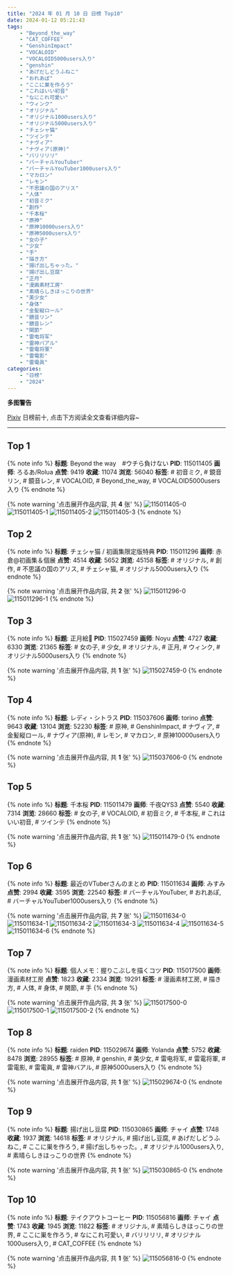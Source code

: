 ```yaml
---
title: "2024 年 01 月 10 日 日榜 Top10"
date: 2024-01-12 05:21:43
tags:
    - "Beyond_the_way"
    - "CAT_COFFEE"
    - "GenshinImpact"
    - "VOCALOID"
    - "VOCALOID5000users入り"
    - "genshin"
    - "あげだしどうふねこ"
    - "おれあぽ"
    - "ここに巣を作ろう"
    - "これはいい初音"
    - "なにこれ可愛い"
    - "ウィンク"
    - "オリジナル"
    - "オリジナル1000users入り"
    - "オリジナル5000users入り"
    - "チェシャ猫"
    - "ツインテ"
    - "ナヴィア"
    - "ナヴィア(原神)"
    - "バリリリリ"
    - "バーチャルYouTuber"
    - "バーチャルYouTuber1000users入り"
    - "マカロン"
    - "レモン"
    - "不思議の国のアリス"
    - "人体"
    - "初音ミク"
    - "創作"
    - "千本桜"
    - "原神"
    - "原神10000users入り"
    - "原神5000users入り"
    - "女の子"
    - "少女"
    - "手"
    - "描き方"
    - "揚げ出しちゃった。"
    - "揚げ出し豆腐"
    - "正月"
    - "漫画素材工房"
    - "素晴らしきほっこりの世界"
    - "美少女"
    - "身体"
    - "金髪縦ロール"
    - "鏡音リン"
    - "鏡音レン"
    - "関節"
    - "雷电将军"
    - "雷神バアル"
    - "雷電将軍"
    - "雷電影"
    - "雷電眞"
categories:
    - "日榜"
    - "2024"
---
```


<i class="fa fa-triangle-exclamation"></i>**多图警告**<i class="fa fa-triangle-exclamation"></i>

[Pixiv](https://www.pixiv.net/) 日榜前十, 点击下方阅读全文查看详细内容~

<!-- more -->

---

## Top 1

{% note info %}
**标题**: Beyond the way　#ウチら負けない
**PID**: 115011405 **画师**: ろるあ/Rolua
**点赞**: 9419 **收藏**: 11074 **浏览**: 56040
**标签**: # 初音ミク, # 鏡音リン, # 鏡音レン, # VOCALOID, # Beyond_the_way, # VOCALOID5000users入り
{% endnote %}

{% note warning '点击展开作品内容, 共 **4** 张' %}
![115011405-0](https://i.pixiv.re/img-original/img/2024/01/09/00/01/37/115011405_p0.jpg)
![115011405-1](https://i.pixiv.re/img-original/img/2024/01/09/00/01/37/115011405_p1.jpg)
![115011405-2](https://i.pixiv.re/img-original/img/2024/01/09/00/01/37/115011405_p2.jpg)
![115011405-3](https://i.pixiv.re/img-original/img/2024/01/09/00/01/37/115011405_p3.jpg)
{% endnote %}

## Top 2

{% note info %}
**标题**: チェシャ猫 / 初画集限定版特典
**PID**: 115011296 **画师**: 赤倉@初画集＆個展
**点赞**: 4514 **收藏**: 5652 **浏览**: 45158
**标签**: # オリジナル, # 創作, # 不思議の国のアリス, # チェシャ猫, # オリジナル5000users入り
{% endnote %}

{% note warning '点击展开作品内容, 共 **2** 张' %}
![115011296-0](https://i.pixiv.re/img-original/img/2024/01/09/00/00/43/115011296_p0.jpg)
![115011296-1](https://i.pixiv.re/img-original/img/2024/01/09/00/00/43/115011296_p1.jpg)
{% endnote %}

## Top 3

{% note info %}
**标题**: 正月絵🐉
**PID**: 115027459 **画师**: Noyu
**点赞**: 4727 **收藏**: 6330 **浏览**: 21365
**标签**: # 女の子, # 少女, # オリジナル, # 正月, # ウィンク, # オリジナル5000users入り
{% endnote %}

{% note warning '点击展开作品内容, 共 **1** 张' %}
![115027459-0](https://i.pixiv.re/img-original/img/2024/01/09/18/02/42/115027459_p0.jpg)
{% endnote %}

## Top 4

{% note info %}
**标题**: レディ・シトラス
**PID**: 115037606 **画师**: torino
**点赞**: 9643 **收藏**: 13104 **浏览**: 52230
**标签**: # 原神, # GenshinImpact, # ナヴィア, # 金髪縦ロール, # ナヴィア(原神), # レモン, # マカロン, # 原神10000users入り
{% endnote %}

{% note warning '点击展开作品内容, 共 **1** 张' %}
![115037606-0](https://i.pixiv.re/img-original/img/2024/01/10/00/00/25/115037606_p0.jpg)
{% endnote %}

## Top 5

{% note info %}
**标题**: 千本桜
**PID**: 115011479 **画师**: 千夜QYS3
**点赞**: 5540 **收藏**: 7314 **浏览**: 28660
**标签**: # 女の子, # VOCALOID, # 初音ミク, # 千本桜, # これはいい初音, # ツインテ
{% endnote %}

{% note warning '点击展开作品内容, 共 **1** 张' %}
![115011479-0](https://i.pixiv.re/img-original/img/2024/01/09/01/24/49/115011479_p0.jpg)
{% endnote %}

## Top 6

{% note info %}
**标题**: 最近のVTuberさんのまとめ
**PID**: 115011634 **画师**: みすみ
**点赞**: 2994 **收藏**: 3595 **浏览**: 22540
**标签**: # バーチャルYouTuber, # おれあぽ, # バーチャルYouTuber1000users入り
{% endnote %}

{% note warning '点击展开作品内容, 共 **7** 张' %}
![115011634-0](https://i.pixiv.re/img-original/img/2024/01/09/00/05/28/115011634_p0.png)
![115011634-1](https://i.pixiv.re/img-original/img/2024/01/09/00/05/28/115011634_p1.png)
![115011634-2](https://i.pixiv.re/img-original/img/2024/01/09/00/05/28/115011634_p2.png)
![115011634-3](https://i.pixiv.re/img-original/img/2024/01/09/00/05/28/115011634_p3.png)
![115011634-4](https://i.pixiv.re/img-original/img/2024/01/09/00/05/28/115011634_p4.png)
![115011634-5](https://i.pixiv.re/img-original/img/2024/01/09/00/05/28/115011634_p5.png)
![115011634-6](https://i.pixiv.re/img-original/img/2024/01/09/00/05/28/115011634_p6.png)
{% endnote %}

## Top 7

{% note info %}
**标题**: 個人メモ：握りこぶしを描くコツ
**PID**: 115017500 **画师**: 漫画素材工房
**点赞**: 1823 **收藏**: 2334 **浏览**: 19291
**标签**: # 漫画素材工房, # 描き方, # 人体, # 身体, # 関節, # 手
{% endnote %}

{% note warning '点击展开作品内容, 共 **3** 张' %}
![115017500-0](https://i.pixiv.re/img-original/img/2024/01/09/06/00/12/115017500_p0.jpg)
![115017500-1](https://i.pixiv.re/img-original/img/2024/01/09/06/00/12/115017500_p1.jpg)
![115017500-2](https://i.pixiv.re/img-original/img/2024/01/09/06/00/12/115017500_p2.jpg)
{% endnote %}

## Top 8

{% note info %}
**标题**: raiden
**PID**: 115029674 **画师**: Yolanda
**点赞**: 5752 **收藏**: 8478 **浏览**: 28955
**标签**: # 原神, # genshin, # 美少女, # 雷电将军, # 雷電将軍, # 雷電影, # 雷電眞, # 雷神バアル, # 原神5000users入り
{% endnote %}

{% note warning '点击展开作品内容, 共 **1** 张' %}
![115029674-0](https://i.pixiv.re/img-original/img/2024/01/09/19/42/47/115029674_p0.jpg)
{% endnote %}

## Top 9

{% note info %}
**标题**: 揚げ出し豆腐
**PID**: 115030865 **画师**: チャイ
**点赞**: 1748 **收藏**: 1937 **浏览**: 14618
**标签**: # オリジナル, # 揚げ出し豆腐, # あげだしどうふねこ, # ここに巣を作ろう, # 揚げ出しちゃった。, # オリジナル1000users入り, # 素晴らしきほっこりの世界
{% endnote %}

{% note warning '点击展开作品内容, 共 **1** 张' %}
![115030865-0](https://i.pixiv.re/img-original/img/2024/01/09/20/30/00/115030865_p0.png)
{% endnote %}

## Top 10

{% note info %}
**标题**: テイクアウトコーヒー
**PID**: 115056816 **画师**: チャイ
**点赞**: 1743 **收藏**: 1945 **浏览**: 11822
**标签**: # オリジナル, # 素晴らしきほっこりの世界, # ここに巣を作ろう, # なにこれ可愛い, # バリリリリ, # オリジナル1000users入り, # CAT_COFFEE
{% endnote %}

{% note warning '点击展开作品内容, 共 **1** 张' %}
![115056816-0](https://i.pixiv.re/img-original/img/2024/01/10/20/30/04/115056816_p0.png)
{% endnote %}
